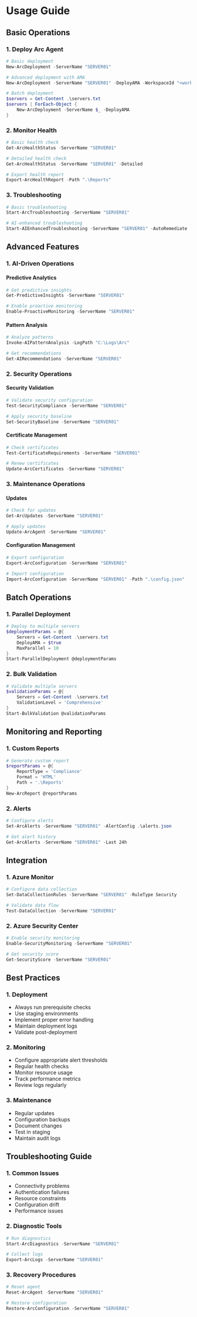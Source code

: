 # Usage Guide

## Basic Operations

### 1. Deploy Arc Agent
```powershell
# Basic deployment
New-ArcDeployment -ServerName "SERVER01"

# Advanced deployment with AMA
New-ArcDeployment -ServerName "SERVER01" -DeployAMA -WorkspaceId "<workspace-id>"

# Batch deployment
$servers = Get-Content .\servers.txt
$servers | ForEach-Object {
    New-ArcDeployment -ServerName $_ -DeployAMA
}
```

### 2. Monitor Health
```powershell
# Basic health check
Get-ArcHealthStatus -ServerName "SERVER01"

# Detailed health check
Get-ArcHealthStatus -ServerName "SERVER01" -Detailed

# Export health report
Export-ArcHealthReport -Path ".\Reports"
```

### 3. Troubleshooting
```powershell
# Basic troubleshooting
Start-ArcTroubleshooting -ServerName "SERVER01"

# AI-enhanced troubleshooting
Start-AIEnhancedTroubleshooting -ServerName "SERVER01" -AutoRemediate
```

## Advanced Features

### 1. AI-Driven Operations

#### Predictive Analytics
```powershell
# Get predictive insights
Get-PredictiveInsights -ServerName "SERVER01"

# Enable proactive monitoring
Enable-ProactiveMonitoring -ServerName "SERVER01"
```

#### Pattern Analysis
```powershell
# Analyze patterns
Invoke-AIPatternAnalysis -LogPath "C:\Logs\Arc"

# Get recommendations
Get-AIRecommendations -ServerName "SERVER01"
```

### 2. Security Operations

#### Security Validation
```powershell
# Validate security configuration
Test-SecurityCompliance -ServerName "SERVER01"

# Apply security baseline
Set-SecurityBaseline -ServerName "SERVER01"
```

#### Certificate Management
```powershell
# Check certificates
Test-CertificateRequirements -ServerName "SERVER01"

# Renew certificates
Update-ArcCertificates -ServerName "SERVER01"
```

### 3. Maintenance Operations

#### Updates
```powershell
# Check for updates
Get-ArcUpdates -ServerName "SERVER01"

# Apply updates
Update-ArcAgent -ServerName "SERVER01"
```

#### Configuration Management
```powershell
# Export configuration
Export-ArcConfiguration -ServerName "SERVER01"

# Import configuration
Import-ArcConfiguration -ServerName "SERVER01" -Path ".\config.json"
```

## Batch Operations

### 1. Parallel Deployment
```powershell
# Deploy to multiple servers
$deploymentParams = @{
    Servers = Get-Content .\servers.txt
    DeployAMA = $true
    MaxParallel = 10
}
Start-ParallelDeployment @deploymentParams
```

### 2. Bulk Validation
```powershell
# Validate multiple servers
$validationParams = @{
    Servers = Get-Content .\servers.txt
    ValidationLevel = 'Comprehensive'
}
Start-BulkValidation @validationParams
```

## Monitoring and Reporting

### 1. Custom Reports
```powershell
# Generate custom report
$reportParams = @{
    ReportType = 'Compliance'
    Format = 'HTML'
    Path = '.\Reports'
}
New-ArcReport @reportParams
```

### 2. Alerts
```powershell
# Configure alerts
Set-ArcAlerts -ServerName "SERVER01" -AlertConfig .\alerts.json

# Get alert history
Get-ArcAlerts -ServerName "SERVER01" -Last 24h
```

## Integration

### 1. Azure Monitor
```powershell
# Configure data collection
Set-DataCollectionRules -ServerName "SERVER01" -RuleType Security

# Validate data flow
Test-DataCollection -ServerName "SERVER01"
```

### 2. Azure Security Center
```powershell
# Enable security monitoring
Enable-SecurityMonitoring -ServerName "SERVER01"

# Get security score
Get-SecurityScore -ServerName "SERVER01"
```

## Best Practices

### 1. Deployment
- Always run prerequisite checks
- Use staging environments
- Implement proper error handling
- Maintain deployment logs
- Validate post-deployment

### 2. Monitoring
- Configure appropriate alert thresholds
- Regular health checks
- Monitor resource usage
- Track performance metrics
- Review logs regularly

### 3. Maintenance
- Regular updates
- Configuration backups
- Document changes
- Test in staging
- Maintain audit logs

## Troubleshooting Guide

### 1. Common Issues
- Connectivity problems
- Authentication failures
- Resource constraints
- Configuration drift
- Performance issues

### 2. Diagnostic Tools
```powershell
# Run diagnostics
Start-ArcDiagnostics -ServerName "SERVER01"

# Collect logs
Export-ArcLogs -ServerName "SERVER01"
```

### 3. Recovery Procedures
```powershell
# Reset agent
Reset-ArcAgent -ServerName "SERVER01"

# Restore configuration
Restore-ArcConfiguration -ServerName "SERVER01"
```